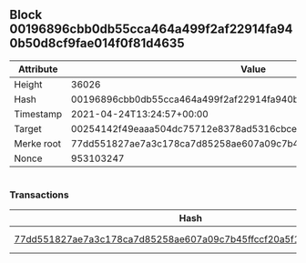 ## Block 00196896cbb0db55cca464a499f2af22914fa940b50d8cf9fae014f0f81d4635

Attribute | Value
--- | ---
Height | 36026
Hash | 00196896cbb0db55cca464a499f2af22914fa940b50d8cf9fae014f0f81d4635
Timestamp | 2021-04-24T13:24:57+00:00
Target | 00254142f49eaaa504dc75712e8378ad5316cbcead634704b3734b6271167cc4
Merke root | 77dd551827ae7a3c178ca7d85258ae607a09c7b45ffccf20a5f176a3ae078e0e
Nonce | 953103247

```

```

### Transactions

Hash | Amount
--- | ---
[77dd551827ae7a3c178ca7d85258ae607a09c7b45ffccf20a5f176a3ae078e0e](77dd551827ae7a3c178ca7d85258ae607a09c7b45ffccf20a5f176a3ae078e0e.md) | 10.00000000 SKEPTI 
